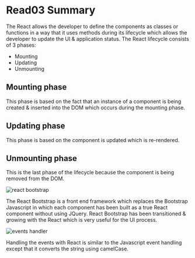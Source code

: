 # Read03 Summary

The React allows the developer to define the components as classes or functions in a way that it uses methods during its lifecycle which allows the developer to update the UI & application status. The React lifecycle consists of 3 phases:
* Mounting
* Updating
* Unmounting

## Mounting phase

This phase is based on the fact that an instance of a component is being created & inserted into the DOM which occurs during the mounting phase.

## Updating phase

This phase is based on the component is updated which is re-rendered.

## Unmounting phase

This is the last phase of the lifecycle because the component is being removed from the DOM.

![react bootstrap](https://www.educative.io/api/page/5816757605367808/image/download/6486746733740032)

The React Bootstrap is a front end framework which replaces the Bootstrap Javascript in which each component has been built as a true React component without using JQuery. React Bootstrap has been transitioned & growing with the React which is very useful for the UI process.

![events handler](https://miro.medium.com/max/1200/0*qerRB89neIaZKoqD.png)

Handling the events with React is similar to the Javascript event handling except that it converts the string using camelCase.